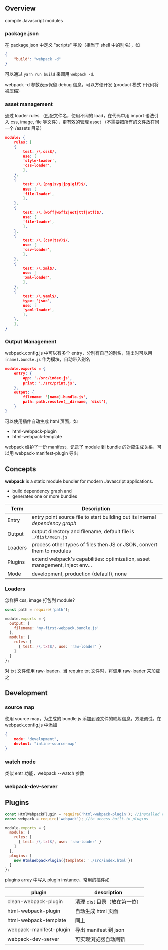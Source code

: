 ## Overview

compile Javascript modules


### package.json

在 package.json 中定义 "scripts" 字段（相当于 shell 中的别名），如

```json
{
    "build": "webpack -d"
}
```

可以通过 `yarn run build` 来调用 `webpack -d`.

webpack -d 参数表示保留 debug 信息，可以方便开发 (product 模式下代码将被压缩)



### asset management

通过 loader rules （匹配文件名，使用不同的 load，在代码中用 import 语法引入
css, image, file 等文件），更有效的管理 asset （不需要把所有的文件放在同一个 /assets 目录）

```json
module: {
    rules: [
	{
	    test: /\.css$/,
	    use: [
		'style-loader',
		'css-loader',
	    ],
	},
	{
	    test: /\.(png|svg|jpg|gif)$/,
	    use: [
		'file-loader',
	    ],
	},
	{
	    test: /\.(woff|woff2|eot|ttf|otf)$/,
	    use: [
		'file-loader',
	    ],
	},
	{
	    test: /\.(csv|tsv)$/,
	    use: [
		'csv-loader',
	    ],
	},
	{
	    test: /\.xml$/,
	    use: [
		'xml-loader',
	    ],
	},
	{
	    test: /\.yaml$/,
	    type: 'json',
	    use: [
		'yaml-loader',
	    ],
	},
    ],
}
```




### Output Management

webpack.config.js 中可以有多个 entry，分别有自己的别名，输出时可以用 `[name].bundle.js` 作为模块，自动带入别名

```json
module.exports = {
    entry: {
        app: './src/index.js',
        print: './src/print.js',
    },
    output: {
        filename: '[name].bundle.js',
        path: path.resolve(__dirname, 'dist'),
    }
}
```

可以使用插件自动生成 html 页面，如
* html-webpack-plugin
* html-webpack-template

webpack 维护了一份 manifest，记录了 module 到 bundle 的对应生成关系，可以用 webpack-manifest-plugin 导出

## Concepts

**webpack** is a static module bundler for modern Javascript applications.

- build dependency graph and 
- generates one or more bundles

| Term    | Description                                                  |
| ------- | ------------------------------------------------------------ |
| Entry   | entry point source file to start building out its internal *dependency graph* |
| Output  | output directory and filename, default file is `./dist/main.js` |
| Loaders | process other types of files then JS or JSON, convert them to modules |
| Plugins | extend webpack's capabilities: optimization, asset management, inject env... |
| Mode    | development, production (default), none                      |

### Loaders

怎样把 css, image 打包到 module?

```js
const path = require('path');

module.exports = {
  output: {
    filename: 'my-first-webpack.bundle.js'
  },
  module: {
    rules: [
      { test: /\.txt$/, use: 'raw-loader' }
    ]
  }
};
```

对 txt 文件使用 raw-loader。当 require txt 文件时，将调用 raw-loader 来加载之




## Development

### source map

使用 source map，为生成的 bundle.js 添加到源文件的映射信息，方法调试。在 webpack.config.js 中添加

```json
{
    mode: "development",
    devtool: "inline-source-map"
}
```

### watch mode

类似 entr 功能，webpack --watch 参数

### webpack-dev-server


## Plugins

```js
const HtmlWebpackPlugin = require('html-webpack-plugin'); //installed via npm
const webpack = require('webpack'); //to access built-in plugins

module.exports = {
  module: {
    rules: [
      { test: /\.txt$/, use: 'raw-loader' }
    ]
  },
  plugins: [
    new HtmlWebpackPlugin({template: './src/index.html'})
  ]
};
```

plugins array 中写入 plugin instance，常用的插件如

| plugin                  | description                  |
|-------------------------|------------------------------|
| clean-webpack-plugin    | 清理 dist 目录（放在第一位） |
| html-webpack-plugin     | 自动生成 html 页面           |
| html-webpack-template   | 同上                         |
| webpack-manifest-plugin | 导出 manifest 到 json        |
| webpack-dev-server      | 可实现浏览器自动刷新         |
